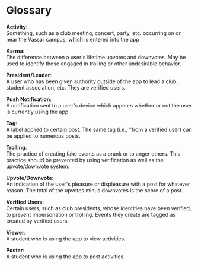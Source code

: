 # Glossary
**Activity**:
<br /> Something, such as a club meeting, concert, party, etc. occurring
on or near the Vassar campus, which is entered into the app

**Karma**:
<br /> The difference between a user's lifetime upvotes and downvotes. May be used to identify
those engaged in trolling or other undesirable behavior.

**President/Leader**:
<br /> A user who has been given authority outside of the app to lead a club, 
student association, etc. They are verified users.

**Push Notification**:
<br /> A notification sent to a user's device which appears whether or
not the user is currently using the app

**Tag**:
<br /> A label applied to certain post. The same tag (i.e., "from a verified user) 
can be applied to numerous posts.

**Trolling**:
<br /> The practice of creating fake events as a prank or to anger others. This practice should be
prevented by using verification as well as the upvote/downvote system.

**Upvote/Downvote**:
<br /> An indication of the user's pleasure or displeasure with a post for whatever reason.
The total of the upvotes minus downvotes is the score of a post.

**Verified Users**:
<br /> Certain users, such as club presidents, whose identities have been verified, to prevent impersonation or trolling.
Events they create are tagged as created by verified users.

**Viewer**:  
A student who is using the app to view activities.  

**Poster**:  
A student who is using the app to post activities.  
